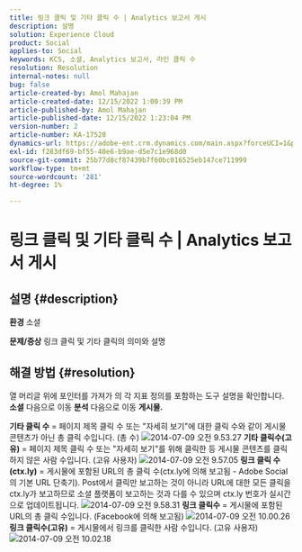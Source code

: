 ```yaml
---
title: 링크 클릭 및 기타 클릭 수 | Analytics 보고서 게시
description: 설명
solution: Experience Cloud
product: Social
applies-to: Social
keywords: KCS, 소셜, Analytics 보고서, 라인 클릭 수
resolution: Resolution
internal-notes: null
bug: false
article-created-by: Amol Mahajan
article-created-date: 12/15/2022 1:00:39 PM
article-published-by: Amol Mahajan
article-published-date: 12/15/2022 1:23:04 PM
version-number: 2
article-number: KA-17528
dynamics-url: https://adobe-ent.crm.dynamics.com/main.aspx?forceUCI=1&pagetype=entityrecord&etn=knowledgearticle&id=c7533577-787c-ed11-81ac-6045bd006b4b
exl-id: f283df69-bf55-40e6-b9ae-d5e7c1e968d0
source-git-commit: 25b77d8cf87439b7f60bc016525eb147ce711999
workflow-type: tm+mt
source-wordcount: '281'
ht-degree: 1%

---
```


# 링크 클릭 및 기타 클릭 수 | Analytics 보고서 게시

## 설명 {#description}

<b>환경</b>
소셜


<b>문제/증상</b>
링크 클릭 및 기타 클릭의 의미와 설명


## 해결 방법 {#resolution}


열 머리글 위에 포인터를 가져가 의 각 지표 정의를 포함하는 도구 설명을 확인합니다. <b>소셜</b> 다음으로 이동 <b>분석</b> 다음으로 이동 <b>게시물.</b>

<b>기타 클릭 수</b> = 페이지 제목 클릭 수 또는 &quot;자세히 보기&quot;에 대한 클릭 수와 같이 게시물 콘텐츠가 아닌 총 클릭 수입니다. (총 수)
![2014-07-09 오전 9.53.27](https://helpx.adobe.com/content/dam/help/en/social/kb/link-clicks-click-definitions/jcr%3acontent/main-pars/image/Screen%20Shot%202014-07-09%20at%209.53.27%20AM.png "2014-07-09 오전 9.53.27")
<b>기타 클릭수(고유)</b> = 페이지 제목 클릭 수 또는 &quot;자세히 보기&quot;를 위해 클릭한 등 게시물 콘텐츠를 클릭하지 않은 사람 수입니다. (고유 사용자)
![2014-07-09 오전 9.57.05](https://helpx.adobe.com/content/dam/help/en/social/kb/link-clicks-click-definitions/jcr%3acontent/main-pars/image_0/Screen%20Shot%202014-07-09%20at%209.57.05%20AM.png "2014-07-09 오전 9.57.05")
<b>링크 클릭 수(ctx.ly)</b> = 게시물에 포함된 URL의 총 클릭 수(ctx.ly에 의해 보고됨 - Adobe Social의 기본 URL 단축기). Post에서 클릭만 보고하는 것이 아니라 URL에 대한 모든 클릭을 ctx.ly가 보고하므로 소셜 플랫폼이 보고하는 것과 다를 수 있으며 ctx.ly 번호가 실시간으로 업데이트됩니다.
![2014-07-09 오전 9.58.31](https://helpx.adobe.com/content/dam/help/en/social/kb/link-clicks-click-definitions/jcr%3acontent/main-pars/image_1/Screen%20Shot%202014-07-09%20at%209.58.31%20AM.png "2014-07-09 오전 9.58.31")
<b>링크 클릭수</b> = 게시물에 포함된 URL의 총 클릭 수입니다. (Facebook에 의해 보고됨)
![2014-07-09 오전 10.00.26](https://helpx.adobe.com/content/dam/help/en/social/kb/link-clicks-click-definitions/jcr%3acontent/main-pars/image_2/Screen%20Shot%202014-07-09%20at%2010.00.26%20AM.png "2014-07-09 오전 10.00.26")
<b>링크 클릭수(고유)</b> = 게시물에서 링크를 클릭한 사람 수입니다. (고유 사용자)
![2014-07-09 오전 10.02.18](https://helpx.adobe.com/content/dam/help/en/social/kb/link-clicks-click-definitions/jcr%3acontent/main-pars/image_3/Screen%20Shot%202014-07-09%20at%2010.02.18%20AM.png "2014-07-09 오전 10.02.18")
